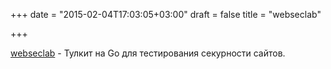 +++
date = "2015-02-04T17:03:05+03:00"
draft = false
title = "webseclab"

+++

<p><a href="https://github.com/yahoo/webseclab">webseclab</a>&nbsp;- Тулкит на Go для тестирования секурности сайтов.</p>


